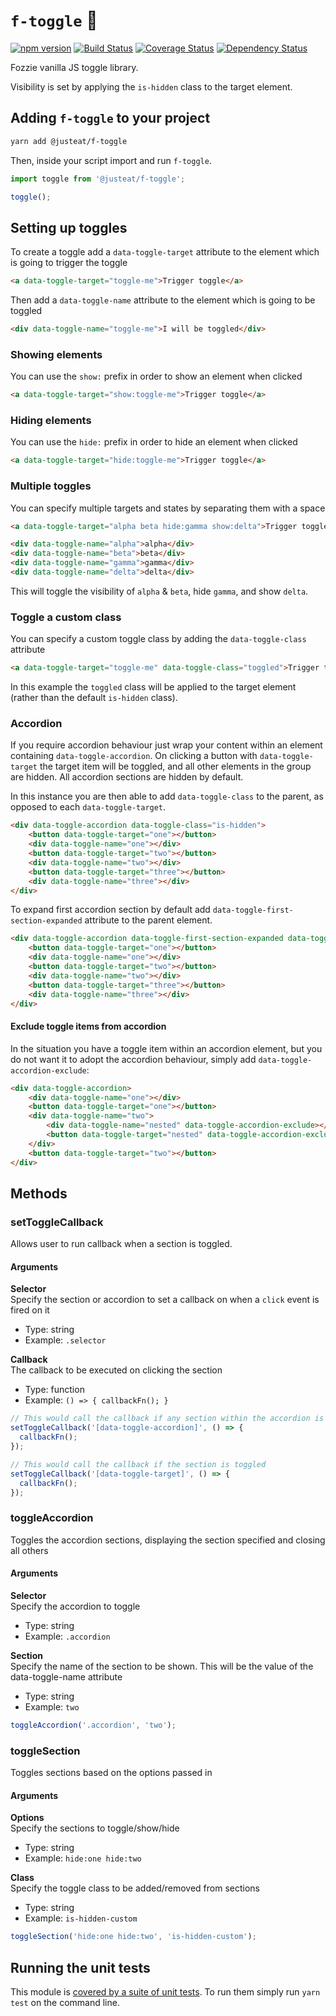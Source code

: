 # `f-toggle` :bear:

[![npm version](https://badge.fury.io/js/%40justeat%2Ff-toggle.svg)](https://badge.fury.io/js/%40justeat%2Ff-toggle)
[![Build Status](https://travis-ci.org/justeat/f-toggle.svg)](https://travis-ci.org/justeat/f-toggle)
[![Coverage Status](https://coveralls.io/repos/github/justeat/f-toggle/badge.svg)](https://coveralls.io/github/justeat/f-toggle)
[![Dependency Status](https://gemnasium.com/badges/github.com/justeat/f-toggle.svg)](https://gemnasium.com/github.com/justeat/f-toggle)

Fozzie vanilla JS toggle library.

Visibility is set by applying the `is-hidden` class to the target element.

## Adding `f-toggle` to your project

```bash
yarn add @justeat/f-toggle
```

Then, inside your script import and run `f-toggle`.

```js
import toggle from '@justeat/f-toggle';

toggle();
```

## Setting up toggles

To create a toggle add a `data-toggle-target` attribute to the element which is going to trigger the toggle

```html
<a data-toggle-target="toggle-me">Trigger toggle</a>
```

Then add a `data-toggle-name` attribute to the element which is going to be toggled

```html
<div data-toggle-name="toggle-me">I will be toggled</div>
```

### Showing elements

You can use the `show:` prefix in order to show an element when clicked

```html
<a data-toggle-target="show:toggle-me">Trigger toggle</a>
```

### Hiding elements

You can use the `hide:` prefix in order to hide an element when clicked

```html
<a data-toggle-target="hide:toggle-me">Trigger toggle</a>
```

### Multiple toggles

You can specify multiple targets and states by separating them with a space

```html
<a data-toggle-target="alpha beta hide:gamma show:delta">Trigger toggle</a>

<div data-toggle-name="alpha">alpha</div>
<div data-toggle-name="beta">beta</div>
<div data-toggle-name="gamma">gamma</div>
<div data-toggle-name="delta">delta</div>
```

This will toggle the visibility of `alpha` & `beta`, hide `gamma`, and show `delta`.

### Toggle a custom class

You can specify a custom toggle class by adding the `data-toggle-class` attribute

```html
<a data-toggle-target="toggle-me" data-toggle-class="toggled">Trigger toggle</a>
```

In this example the `toggled` class will be applied to the target element (rather than the default `is-hidden` class).

### Accordion

If you require accordion behaviour just wrap your content within an element containing `data-toggle-accordion`. 
On clicking a button with `data-toggle-target` the target item will be toggled, and all other elements in the group 
are hidden. All accordion sections are hidden by default.

In this instance you are then able to add `data-toggle-class` to the parent, as opposed to each `data-toggle-target`.

```html
<div data-toggle-accordion data-toggle-class="is-hidden">
    <button data-toggle-target="one"></button>
    <div data-toggle-name="one"></div>
    <button data-toggle-target="two"></button>
    <div data-toggle-name="two"></div>
    <button data-toggle-target="three"></button>
    <div data-toggle-name="three"></div>
</div>
```

To expand first accordion section by default add `data-toggle-first-section-expanded` attribute to the parent element.

```html
<div data-toggle-accordion data-toggle-first-section-expanded data-toggle-class="is-hidden">
    <button data-toggle-target="one"></button>
    <div data-toggle-name="one"></div>
    <button data-toggle-target="two"></button>
    <div data-toggle-name="two"></div>
    <button data-toggle-target="three"></button>
    <div data-toggle-name="three"></div>
</div>
```

#### Exclude toggle items from accordion

In the situation you have a toggle item within an accordion element, but you do not want it to adopt the accordion 
behaviour, simply add `data-toggle-accordion-exclude`:

```html
<div data-toggle-accordion>
    <div data-toggle-name="one"></div>
    <button data-toggle-target="one"></button>
    <div data-toggle-name="two">
        <div data-toggle-name="nested" data-toggle-accordion-exclude></div>
        <button data-toggle-target="nested" data-toggle-accordion-exclude></button>
    </div>
    <button data-toggle-target="two"></button>
</div>
```

## Methods

### setToggleCallback

Allows user to run callback when a section is toggled.

#### Arguments
**Selector**  
Specify the section or accordion to set a callback on when a `click` event is fired on it

* Type: string  
* Example: `.selector`

**Callback**  
The callback to be executed on clicking the section

* Type: function  
* Example: `() => {
    callbackFn();
}`

```javascript
// This would call the callback if any section within the accordion is toggled
setToggleCallback('[data-toggle-accordion]', () => {
  callbackFn();
});

// This would call the callback if the section is toggled
setToggleCallback('[data-toggle-target]', () => {
  callbackFn();
});
```

### toggleAccordion

Toggles the accordion sections, displaying the section specified and closing all others

#### Arguments
**Selector**  
Specify the accordion to toggle

* Type: string  
* Example: `.accordion`

**Section**  
Specify the name of the section to be shown. This will be the value of the data-toggle-name attribute

* Type: string  
* Example: `two`

```javascript
toggleAccordion('.accordion', 'two');
````

### toggleSection

Toggles sections based on the options passed in

#### Arguments
**Options**  
Specify the sections to toggle/show/hide

* Type: string  
* Example: `hide:one hide:two`

**Class**  
Specify the toggle class to be added/removed from sections

* Type: string  
* Example: `is-hidden-custom`

```javascript
toggleSection('hide:one hide:two', 'is-hidden-custom');
````

## Running the unit tests

This module is [covered by a suite of unit tests](test). To run them simply run `yarn test` on the command line.
